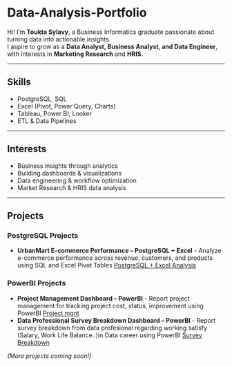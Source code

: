 # Data-Analysis-Portfolio
Hi! I’m **Toukta Sylavy**, a Business Informatics graduate passionate about turning data into actionable insights.  
I aspire to grow as a **Data Analyst, Business Analyst, and Data Engineer**, with interests in **Marketing Research** and **HRIS**.

---

## Skills
- PostgreSQL, SQL  
- Excel (Pivot, Power Query, Charts)  
- Tableau, Power BI, Looker  
- ETL & Data Pipelines  

---

## Interests  
- Business insights through analytics  
- Building dashboards & visualizations  
- Data engineering & workflow optimization
- Market Research & HRIS data analysis  

---

## Projects
### PostgreSQL Projects
- **UrbanMart E-commerce Performance – PostgreSQL + Excel** - Analyze e-commerce performance across revenue, customers, and products using SQL and Excel Pivot Tables [PostgreSQL + Excel Analysis](./Project-Postgres-Excel)
### PowerBI Projects
- **Project Management Dashboard – PowerBI** - Report project management for tracking project cost, status, improvement using PowerBI  [Project mgnt](./Project-PowerBI)
- **Data Professional Survey Breakdown Dashboard – PowerBI** - Report survey breakdown from data profesional regarding working satisfy (Salary, Work Life Balance..)in Data career using PowerBI  [Survey Breakdown](./Survey-Breakdown-Project-PowerBI)
  
*(More projects coming soon!)*
